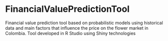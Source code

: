 # FinancialValuePredictionTool
Financial value prediction tool based on probabilistic models using historical data and main factors that influence the price on the flower market in Colombia. Tool developed in R Studio using Shiny technologies
